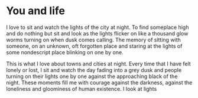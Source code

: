 # You and life

I love to sit and watch the lights of the city at night. To find someplace high and do nothing but sit and look as the lights flicker on like a thousand glow worms turning on when dusk comes calling. The memory of sitting with someone, on an unknown, oft forgotten place and staring at the lights of some nondescript place blinking on one by one.

This is what I love about towns and cities at night. Every time that I have felt lonely or lost, I sit and watch the day fading into a grey dusk and people turning on their lights one by one against the approaching black of the night. These moments fill me with courage against the darkness, against the loneliness and gloominess of human existence. I look at lights